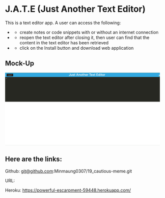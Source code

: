 # J.A.T.E (Just Another Text Editor)
This is a text editor app.
A user can access the following:
* - create notes or code snippets with or without an internet connection
* - reopen the text editor after closing it, then user can find that the content in the text editor has been retrieved
* - click on the Install button and download web application

## Mock-Up
![Mockup](client/src/images/jate.png)

## Here are the links:
Github: git@github.com:Minmaung0307/19_cautious-meme.git

URL: 

Heroku: https://powerful-escarpment-59448.herokuapp.com/

